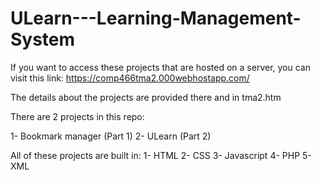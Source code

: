 # ULearn---Learning-Management-System

If you want to access these projects that are hosted on a server, you can visit this link: https://comp466tma2.000webhostapp.com/

The details about the projects are provided there and in tma2.htm

There are 2 projects in this repo:

1- Bookmark manager (Part 1)
2- ULearn (Part 2)

All of these projects are built in:
1- HTML
2- CSS
3- Javascript
4- PHP
5- XML
